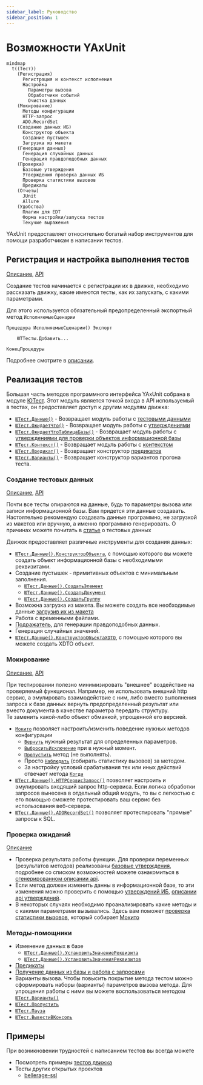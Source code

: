 ```yaml
---
sidebar_label: Руководство
sidebar_position: 1
---
```


# Возможности YAxUnit

```mermaid
mindmap
  t((Тест))
    (Регистрация)
      Регистрация и контекст исполнения
      Настройка
        Параметры вызова
        Обработчики событий
        Очистка данных
    (Мокирование)
      Методы конфигурации
      HTTP-запрос
      ADO.RecordSet
    (Создание данных ИБ)
      Конструктор объекта
      Создание пустышек
      Загрузка из макета
    (Генерация данных)
      Генерация случайных данных
      Генерация правдоподобных данных
    (Проверка)
      Базовые утверждения
      Утверждения проверка данных ИБ
      Проверка статистики вызовов
      Предикаты
    (Отчеты)
      JUnit
      Allure
    (Удобства)
      Плагин для EDT
      Форма настройки/запуска тестов
      Текучие выражения
```

YAxUnit предоставляет относительно богатый набор инструментов для помощи разработчикам в написании тестов.

## Регистрация и настройка выполнения тестов

[Описание](test-registration.md), [API](/api/ЮТТесты)

Создание тестов начинается с регистрации их в движке, необходимо рассказать движку, какие имеются тесты, как их запускать, с какими параметрами.

Для этого используется обязательный предопределенный экспортный метод `ИсполняемыеСценарии`

```bsl
Процедура ИсполняемыеСценарии() Экспорт
    
    ЮТТесты.Добавить...

КонецПроцедуры
```

Подробнее смотрите в [описании](test-registration.md).

## Реализация тестов

Большая часть методов программного интерфейса YAxUnit собрана в модуле [ЮТест](/api/ЮТест). Этот модуль является точкой входа в API используемый в тестах, он предоставляет доступ к другим модулям движка:

* [`ЮТест.Данные()`](/api/ЮТТестовыеДанные) - Возвращает модуль работы с [тестовыми данными](test-data/)
* [`ЮТест.ОжидаетЧто()`](/api/ЮТУтверждения) - Возвращает модуль работы с [утверждениями](assertions/assertions-base.md)
* [`ЮТест.ОжидаетЧтоТаблицаБазы()`](/api/ЮТУтвержденияИБ)  - Возвращает модуль работы с [утверждениями для проверки объектов информационной базы](assertions/assertions-db.md)
* [`ЮТест.Контекст()`](/api/ЮТКонтекстТеста)  - Возвращает модуль работы с [контекстом](context.md)
* [`ЮТест.Предикат()`](/api/ЮТПредикаты)  - Возвращает конструктор [предикатов](predicates.md)
* [`ЮТест.Варианты()`](/api/ЮТКонструкторВариантов)  - Возвращает конструктор вариантов прогона теста.

### Создание тестовых данных

[Описание](test-data/), [API](/api/ЮТТестовыеДанные)

Почти все тесты опираются на данные, будь то параметры вызова или записи информационной базы. Вам придется эти данные создавать.  
Настоятельно рекомендую создавать данные программно, не загрузкой из макетов или вручную, а именно программно генерировать. О причинах можете почитать в [статье](test-data/) о тестовых данных

Движок предоставляет различные инструменты для создания данных:

* [`ЮТест.Данные().КонструкторОбъекта`](/api/ЮТТестовыеДанные#конструкторобъекта), с помощью которого вы можете создать объект информационной базы с необходимыми реквизитами.
* Создание пустышек - примитивных объектов с минимальным заполнения.
  * [`ЮТест.Данные().СоздатьЭлемент`](/api/ЮТТестовыеДанные#создатьэлемент)
  * [`ЮТест.Данные().СоздатьДокумент`](/api/ЮТТестовыеДанные#создатьдокумент)
  * [`ЮТест.Данные().СоздатьГруппу`](/api/ЮТТестовыеДанные#создатьгруппу)
* Возможна загрузка из макета. Вы можете создать все необходимые данные [загрузив их из макета](test-data/load-from-templates.md)
* Работа с временными файлами.
* [Подражатель](/api/ЮТПодражатель), для генерации правдоподобных данных.
* Генерация случайных значений.
* [`ЮТест.Данные().КонструкторОбъектаXDTO`](/api/ЮТТестовыеДанные#конструкторобъектаxdto), с помощью которого вы можете создать XDTO объект.

### Мокирование

[Описание](mocking), [API](/api/Мокито)

При тестировании полезно минимизировать "внешнее" воздействие на проверяемый функционал. Например, не использовать внешний http сервис, а эмулировать взаимодействие с ним, либо вместо выполнения запроса к базе данных вернуть предопределенный результат или вместо документа в качестве параметра передать структуру.  
Те заменить какой-либо объект обманкой, упрощенной его версией.

* [`Мокито`](mocking/mockito.md) позволяет настроить/изменить поведение нужных методов конфигурации
  * [`Вернуть`](/api/МокитоОбучение#вернуть) нужный результат для определенных параметров.
  * [`ВыброситьИсключение`](/api/МокитоОбучение#выброситьисключение) при в нужный момент.
  * [`Пропустить`](/api/МокитоОбучение#пропустить) метод (не выполнять).
  * Просто [`Наблюдать`](/api/МокитоОбучение#наблюдать) (собирать статистику вызовов) за методом.
  * За настройку условий срабатывания тех или иных действий отвечает метода [`Когда`](/api/МокитоОбучение#когда)
* [`ЮТест.Данные().HTTPСервисЗапрос()`](/api/ЮТТестовыеДанные#httpсервисзапрос) позволяет настроить и эмулировать входящий запрос http-сервиса.
  Если логика обработки запросов вынесена в отдельный общий модуль, то вы с легкостью с его помощью сможете протестировать ваш сервис без использования веб-сервера.
* [`ЮТест.Данные().ADORecordSet()`](/api/ЮТТестовыеДанные#adorecordset) позволяет протестировать "прямые" запросы к SQL.

### Проверка ожиданий

[Описание](assertions/)

* Проверка результата работы функции. Для проверки переменных (результатов методов) реализованы [базовые утверждения](assertions/assertions-base), подробнее со списком возможностей можете ознакомиться в [сгенерированном описании api](/api/ЮТУтверждения).
* Если метод должен изменить данны в информационной базе, то эти изменения можно проверить с помощью [утверждений ИБ](assertions/assertions-db), [описании api утверждений](/api/ЮТУтвержденияИБ).
* В некоторых случаях необходимо проанализировать какие методы и с какими параметрами вызывались. Здесь вам поможет [проверка статистики вызовов](/api/МокитоПроверки#вызовы), который собирает [Мокито](mocking)

### Методы-помощники

* Изменение данных в базе
  * [`ЮТест.Данные().УстановитьЗначениеРеквизита`](/api/ЮТТестовыеДанные#установитьзначениереквизита)
  * [`ЮТест.Данные().УстановитьЗначенияРеквизитов`](/api/ЮТТестовыеДанные#установитьзначенияреквизитов)
* [Предикаты](predicates.md)
* [Получение данных из базы и работа с запросами](auxiliary-modules/queries.md)
* Варианты вызова. Чтобы повысить покрытие метода тестом можно сформировать наборы (варианты) параметров вызова метода. Для упрощения работы с ними вы можете воспользоваться методом [`ЮТест.Варианты()`](/api/ЮТест#варианты)
* [`ЮТест.Пропустить`](/api/ЮТест#пропустить)
* [`ЮТест.Пауза`](/api/ЮТест#пауза)
* [`ЮТест.ВывестиВКонсоль`](/api/ЮТест#вывестивконсоль)

## Примеры

При возникновении трудностей с написанием тестов вы всегда можете

* Посмотреть примеры [тестов движка](https://github.com/bia-technologies/yaxunit/tree/develop/tests/src/CommonModules)
* Тесты других открытых проектов
  * [bellerage-ssl](https://github.com/Bellerage-IT/bellerage-ssl/tree/master/src/cfe/yaxunit/src/CommonModules)
